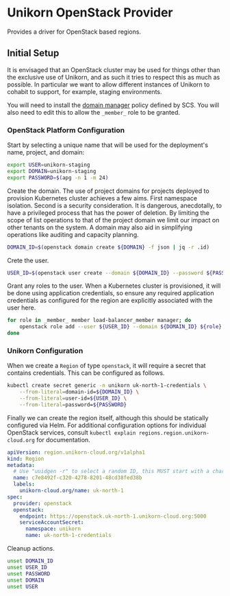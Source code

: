 # Unikorn OpenStack Provider

Provides a driver for OpenStack based regions.

## Initial Setup

It is envisaged that an OpenStack cluster may be used for things other than the exclusive use of Unikorn, and as such it tries to respect this as much as possible.
In particular we want to allow different instances of Unikorn to cohabit to support, for example, staging environments.

You will need to install the [domain manager](https://docs.scs.community/standards/scs-0302-v1-domain-manager-role/) policy defined by SCS.
You will also need to edit this to allow the `_member_` role to be granted.

### OpenStack Platform Configuration

Start by selecting a unique name that will be used for the deployment's name, project, and domain:

```bash
export USER=unikorn-staging
export DOMAIN=unikorn-staging
export PASSWORD=$(apg -n 1 -m 24)
```

Create the domain.
The use of project domains for projects deployed to provision Kubernetes cluster achieves a few aims.
First namespace isolation.
Second is a security consideration.
It is dangerous, anecdotally, to have a privileged process that has the power of deletion.
By limiting the scope of list operations to that of the project domain we limit our impact on other tenants on the system.
A domain may also aid in simplifying operations like auditing and capacity planning.

```bash
DOMAIN_ID=$(openstack domain create ${DOMAIN} -f json | jq -r .id)
```

Crete the user.

```bash
USER_ID=$(openstack user create --domain ${DOMAIN_ID} --password ${PASSWORD} ${USER} -f json | jq -r .id)
```

Grant any roles to the user.
When a Kubernetes cluster is provisioned, it will be done using application credentials, so ensure any required application credentials as configured for the region are explicitly associated with the user here.

```bash
for role in _member_ member load-balancer_member manager; do
	openstack role add --user ${USER_ID} --domain ${DOMAIN_ID} ${role}
done
```

### Unikorn Configuration

When we create a `Region` of type `openstack`, it will require a secret that contains credentials.
This can be configured as follows.

```bash
kubectl create secret generic -n unikorn uk-north-1-credentials \
	--from-literal=domain-id=${DOMAIN_ID} \
	--from-literal=user-id=${USER_ID} \
	--from-literal=password=${PASSWORD}
```

Finally we can create the region itself, although this should be statically configured via Helm.
For additional configuration options for individual OpenStack services, consult `kubectl explain regions.region.unikorn-cloud.org` for documentation.

```yaml
apiVersion: region.unikorn-cloud.org/v1alpha1
kind: Region
metadata:
  # Use "uuidgen -r" to select a random ID, this MUST start with a character a-f.
  name: c7e8492f-c320-4278-8201-48cd38fed38b
  labels:
    unikorn-cloud.org/name: uk-north-1
spec:
  provider: openstack
  openstack:
    endpoint: https://openstack.uk-north-1.unikorn-cloud.org:5000
    serviceAccountSecret:
      namespace: unikorn
      name: uk-north-1-credentials
```

Cleanup actions.

```bash
unset DOMAIN_ID
unset USER_ID
unset PASSWORD
unset DOMAIN
unset USER
```
